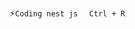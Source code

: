 

<!--
**rexisn/rexisn** is a ✨ _special_ ✨ repository because its `README.md` (this file) appears on your GitHub profile.

Here are some ideas to get you started:
-->
⚡<code>Coding nest js </code>&nbsp;<code> Ctrl + R </code>
<!--
- 🌱 I’m currently learning ...
- 👯 I’m looking to collaborate on ...
- 🤔 I’m looking for help with ...
- 💬 Ask me about ...
- 📫 How to reach me: ...
- 😄 Pronouns: ...
- ⚡ Fun fact: ...
-->

